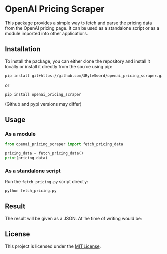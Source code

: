 # OpenAI Pricing Scraper

This package provides a simple way to fetch and parse the pricing data from the OpenAI pricing page. It can be used as a standalone script or as a module imported into other applications.

## Installation

To install the package, you can either clone the repository and install it locally or install it directly from the source using pip:

```bash
pip install git+https://github.com/8ByteSword/openai_pricing_scraper.git
```

or

```bash
pip install openai_pricing_scraper
```

(Github and pypi versions may differ)

## Usage

### As a module

```python
from openai_pricing_scraper import fetch_pricing_data

pricing_data = fetch_pricing_data()
print(pricing_data)
```

### As a standalone script

Run the `fetch_pricing.py` script directly:

```bash
python fetch_pricing.py
```

## Result

The result will be given as a JSON. At the time of writing would be:

## License

This project is licensed under the [MIT License](LICENSE).
